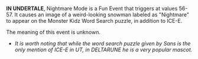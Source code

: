 **IN UNDERTALE**, Nightmare Mode is a <a onclick="loadFile('Fun Events.md')">Fun Event</a> that triggers at values 56-57. It causes an image of a weird-looking snowman labeled as "Nightmare" to appear on the Monster Kidz Word Search puzzle, in addition to <a onclick="loadFile('ICE-E.md')">ICE-E</a>.

The meaning of this event is unknown. 

- _It is worth noting that while the word search puzzle given by <a onclick="loadFile('Sans.md')">Sans</a> is the only mention of ICE-E in UT, in DELTARUNE he is a very popular mascot._